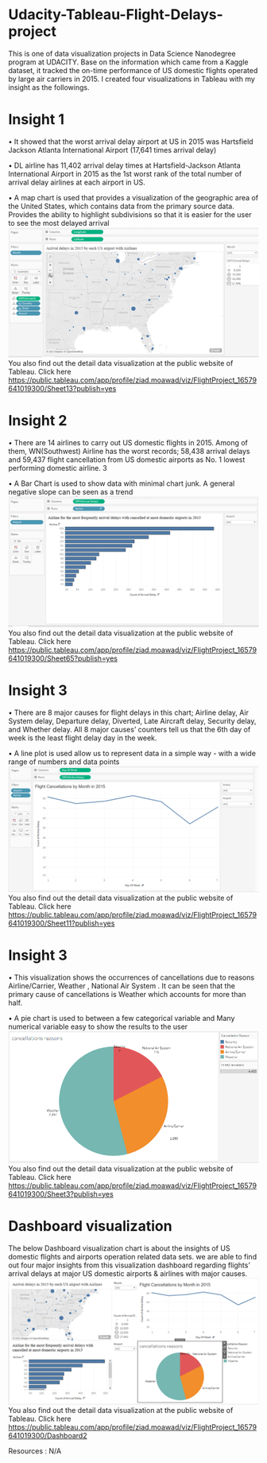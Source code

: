 # Udacity-Tableau-Flight-Delays-project
This is one of data visualization projects in Data Science Nanodegree program at UDACITY. Base on the information which came from a Kaggle dataset, it tracked the on-time performance of US domestic flights operated by large air carriers in 2015. I created four visualizations in Tableau with my insight as the followings.
# Insight 1
• It showed that the worst arrival delay airport at US in 2015 was Hartsfield Jackson Atlanta International Airport (17,641 times arrival delay)

• DL airline has 11,402 arrival delay times at Hartsfield-Jackson Atlanta 
International Airport in 2015 as the 1st worst rank of the total number of 
arrival delay airlines at each airport in US.

• A map chart is used that provides a visualization of the geographic area of 
the United States, which contains data from the primary source data. 
Provides the ability to highlight subdivisions so that it is easier for the user 
to see the most delayed arrival
 ![](https://github.com/ZeyadMoawad/Udacity-Tableau-Flight-Delays-project/blob/main/insight%201.png)
You also find out the detail data visualization at the public website of Tableau. Click here
https://public.tableau.com/app/profile/ziad.moawad/viz/FlightProject_16579641019300/Sheet13?publish=yes
# Insight 2
• There are 14 airlines to carry out US domestic flights in 2015. Among of 
them, WN(Southwest) Airline has the worst records; 58,438 arrival delays 
and 59,437 flight cancellation from US domestic airports as No. 1 lowest 
performing domestic airline.
3

• A Bar Chart is used to show data with minimal chart junk. A general 
negative slope can be seen as a trend
 ![](https://github.com/ZeyadMoawad/Udacity-Tableau-Flight-Delays-project/blob/main/insight%202.png)
You also find out the detail data visualization at the public website of Tableau. Click here
https://public.tableau.com/app/profile/ziad.moawad/viz/FlightProject_16579641019300/Sheet65?publish=yes
# Insight 3
• There are 8 major causes for flight delays in this chart; Airline delay, Air 
System delay, Departure delay, Diverted, Late Aircraft delay, Security delay, 
and Whether delay. All 8 major causes’ counters tell us that the 6th day of 
week is the least flight delay day in the week.

• A line plot is used allow us to represent data in a simple way - with a wide 
range of numbers and data points
![](https://github.com/ZeyadMoawad/Udacity-Tableau-Flight-Delays-project/blob/main/insight%203.png)
You also find out the detail data visualization at the public website of Tableau. Click here
https://public.tableau.com/app/profile/ziad.moawad/viz/FlightProject_16579641019300/Sheet11?publish=yes
# Insight 3
• This visualization shows the occurrences of cancellations due to reasons 
Airline/Carrier, Weather , National Air System . It can be seen that the 
primary cause of cancellations is Weather which accounts for more than 
half.

• A pie chart is used to between a few categorical variable and Many 
numerical variable easy to show the results to the user
![](https://github.com/ZeyadMoawad/Udacity-Tableau-Flight-Delays-project/blob/main/insight%204.png)
You also find out the detail data visualization at the public website of Tableau. Click here
https://public.tableau.com/app/profile/ziad.moawad/viz/FlightProject_16579641019300/Sheet3?publish=yes

# Dashboard visualization
The below Dashboard visualization chart is about the insights of US domestic 
flights and airports operation related data sets. we are able to find out four major 
insights from this visualization dashboard regarding flights’ arrival delays at major 
US domestic airports & airlines with major causes.
![](https://github.com/ZeyadMoawad/Udacity-Tableau-Flight-Delays-project/blob/main/Dashboard%20visualization.png)
You also find out the detail data visualization at the public website of Tableau. Click here
https://public.tableau.com/app/profile/ziad.moawad/viz/FlightProject_16579641019300/Dashboard2

Resources : N/A

